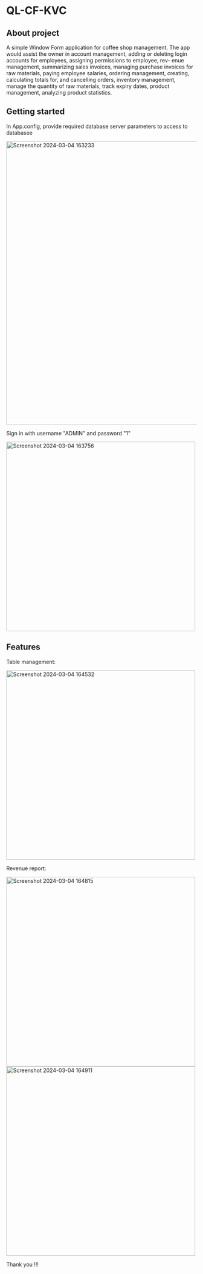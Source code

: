 # QL-CF-KVC
## About project
A simple Window Form application for coffee shop management. The app would assist the owner in
account management, adding or deleting login accounts for employees, assigning permissions to employee, rev-
enue management, summarizing sales invoices, managing purchase invoices for raw materials, paying employee
salaries, ordering management, creating, calculating totals for, and cancelling orders, inventory management,
manage the quantity of raw materials, track expiry dates, product management, analyzing product statistics.

## Getting started
In App.config, provide required database server parameters to access to databasee

<img width="748" alt="Screenshot 2024-03-04 163233" src="https://github.com/duckhoa123/QL-CF-KVC/assets/101631798/58af9672-14ab-4a3e-8e7f-528b85d80c62">

Sign in with username "ADMIN" and password "1"

<img width="500" alt="Screenshot 2024-03-04 163756" src="https://github.com/duckhoa123/QL-CF-KVC/assets/101631798/c05c9ad7-f04b-4fad-826e-ed89a56a2655">

## Features
Table management:

<img width="500" alt="Screenshot 2024-03-04 164532" src="https://github.com/duckhoa123/QL-CF-KVC/assets/101631798/f21e6acc-b797-4ada-a986-3e1c886ce22d">



Revenue report:

<img width="500" alt="Screenshot 2024-03-04 164815" src="https://github.com/duckhoa123/QL-CF-KVC/assets/101631798/3f4cd2d3-2f3f-4e27-b835-59300c52015d">





<img width="500" alt="Screenshot 2024-03-04 164911" src="https://github.com/duckhoa123/QL-CF-KVC/assets/101631798/59357e23-fe9b-490b-addd-b9ce50adf1f1">

Thank you !!!











